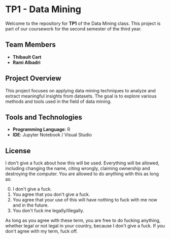 # TP1 - Data Mining

Welcome to the repository for **TP1** of the Data Mining class. This project is part of our coursework for the second semester of the third year.

## Team Members
- **Thibault Cart**
- **Rami Albadri**

## Project Overview
This project focuses on applying data mining techniques to analyze and extract meaningful insights from datasets. The goal is to explore various methods and tools used in the field of data mining.

## Tools and Technologies
- **Programming Language**:  R
- **IDE**: Jupyter Notebook / Visual Studio

## License
I don't give a fuck about how this will be used. Everything will be allowed, including changing the name, citing wrongly, claiming ownership and destroying the computer. You are allowed to do anything with this as long as:

0. I don't give a fuck.
1. You agree that you don't give a fuck.
2. You agree that your use of this will have nothing to fuck with me now and in the future.
3. You don't fuck me legally/illegally.

As long as you agree with these term, you are free to do fucking anything, whether legal or not legal in your country, because I don't give a fuck. If you don't agree with my term, fuck off.
